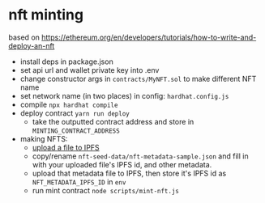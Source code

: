 # nft minting

based on https://ethereum.org/en/developers/tutorials/how-to-write-and-deploy-an-nft

- install deps in package.json
- set api url and wallet private key into .env
- change constructor args in `contracts/MyNFT.sol` to make different NFT name
- set network name (in two places) in config: `hardhat.config.js`
- compile `npx hardhat compile`
- deploy contract `yarn run deploy`
	- take the outputted contract address and store in `MINTING_CONTRACT_ADDRESS`
- making NFTS:
	- [upload a file to IPFS](https://app.pinata.cloud/)
	- copy/rename `nft-seed-data/nft-metadata-sample.json` and fill in with your uploaded file's IPFS id, and other metadata.
	- upload that metadata file to IPFS, then store it's IPFS id as `NFT_METADATA_IPFS_ID` in `env`
	- run mint contract `node scripts/mint-nft.js`